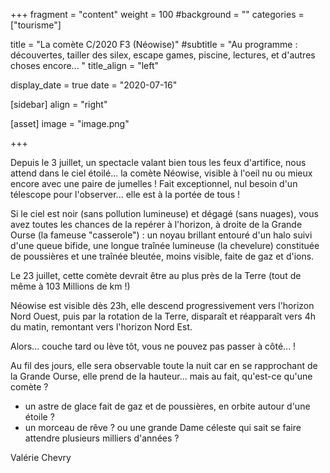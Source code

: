 +++
fragment = "content"
weight = 100
#background = ""
categories = ["tourisme"]

title = "La comète C/2020 F3 (Néowise)"
#subtitle = "Au programme : découvertes, tailler des silex, escape games, piscine, lectures, et d'autres choses encore... "
title_align = "left"

display_date = true
date = "2020-07-16"

    
[sidebar]
  align = "right"

[asset]
  image = "image.png"
  
+++

Depuis le 3 juillet, un spectacle valant bien tous les feux d'artifice, nous attend dans le ciel étoilé... la comète Néowise, visible à l'oeil nu ou mieux encore avec une paire de jumelles ! Fait exceptionnel, nul besoin d'un télescope pour l'observer... elle est à la portée de tous !

Si le ciel est noir (sans pollution lumineuse) et dégagé (sans nuages), vous avez toutes les chances de la repérer à l'horizon, à droite de la Grande Ourse (la fameuse "casserole") : un noyau brillant entouré d'un halo suivi d'une queue bifide, une longue traînée lumineuse (la chevelure) constituée de poussières et une traînée bleutée, moins visible, faite de gaz et d'ions.

Le 23 juillet, cette comète  devrait être au plus près de la Terre (tout de même à 103 Millions de km !)

Néowise est visible dès 23h, elle descend progressivement vers l'horizon Nord Ouest, puis par la rotation de la Terre, disparaît et réapparaît vers 4h du matin, remontant  vers l'horizon Nord Est.

Alors... couche tard ou lève tôt, vous ne pouvez pas passer à côté... !

Au fil des jours, elle sera observable toute la nuit car en se rapprochant de la Grande Ourse, elle prend de la hauteur... mais au fait, qu'est-ce qu'une comète ?

* un astre de glace fait de gaz et de poussières, en orbite autour d'une étoile ? 
* un morceau de rêve ? ou une grande Dame céleste qui sait se faire attendre plusieurs milliers d'années ?


Valérie Chevry
